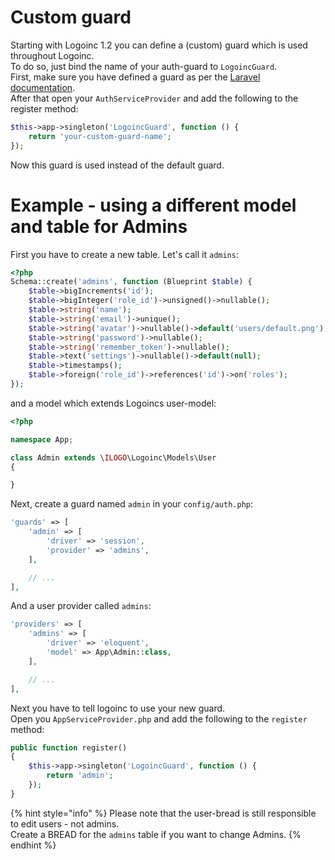 # Custom guard

Starting with Logoinc 1.2 you can define a \(custom\) guard which is used throughout Logoinc.  
To do so, just bind the name of your auth-guard to `LogoincGuard`.  
First, make sure you have defined a guard as per the [Laravel documentation](https://laravel.com/docs/authentication#adding-custom-guards).  
After that open your `AuthServiceProvider` and add the following to the register method:

```php
$this->app->singleton('LogoincGuard', function () {
    return 'your-custom-guard-name';
});
```

Now this guard is used instead of the default guard.


# Example - using a different model and table for Admins

First you have to create a new table. Let's call it `admins`:  
```php
<?php
Schema::create('admins', function (Blueprint $table) {
    $table->bigIncrements('id');
    $table->bigInteger('role_id')->unsigned()->nullable();
    $table->string('name');
    $table->string('email')->unique();
    $table->string('avatar')->nullable()->default('users/default.png');
    $table->string('password')->nullable();
    $table->string('remember_token')->nullable();
    $table->text('settings')->nullable()->default(null);
    $table->timestamps();
    $table->foreign('role_id')->references('id')->on('roles');
});
```

and a model which extends Logoincs user-model:

```php
<?php

namespace App;

class Admin extends \ILOGO\Logoinc\Models\User
{

}
```

Next, create a guard named `admin` in your `config/auth.php`:
```php
'guards' => [
    'admin' => [
        'driver' => 'session',
        'provider' => 'admins',
    ],

    // ...
],
```
And a user provider called `admins`:
```php
'providers' => [
    'admins' => [
        'driver' => 'eloquent',
        'model' => App\Admin::class,
    ],

    // ...
],
```

Next you have to tell logoinc to use your new guard.  
Open you `AppServiceProvider.php` and add the following to the `register` method:

```php
public function register()
{
    $this->app->singleton('LogoincGuard', function () {
        return 'admin';
    });
}
```

{% hint style="info" %}
Please note that the user-bread is still responsible to edit users - not admins.  
Create a BREAD for the `admins` table if you want to change Admins.
{% endhint %}